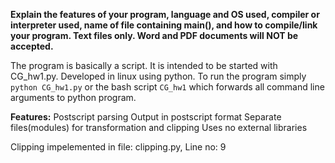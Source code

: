 **Explain the features of your program, language and OS used, compiler or interpreter used, name of file containing main(), and how to compile/link your program. Text files only. Word and PDF documents will NOT be accepted.**

The program is basically a script. It is intended to be started with CG_hw1.py.
Developed in linux using python. To run the program simply `python CG_hw1.py` or the bash script `CG_hw1` which forwards all command line arguments to python program.

**Features:**
Postscript parsing
Output in postscript format
Separate files(modules) for transformation and clipping
Uses no external libraries

Clipping impelemented in file: clipping.py, Line no: 9